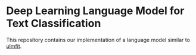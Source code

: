 # Deep Learning Language Model for Text Classification


This repository contains our implementation of a language model similar to [ulmfit](https://arxiv.org/abs/1801.06146). 
